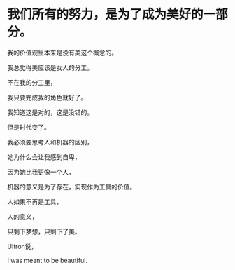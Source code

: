 # 我们所有的努力，是为了成为美好的一部分。

我的价值观里本来是没有美这个概念的。

我总觉得美应该是女人的分工。

不在我的分工里，

我只要完成我的角色就好了。

我知道这是对的，这是没错的。

但是时代变了。

我必须要思考人和机器的区别，

她为什么会让我感到自卑，

因为她比我更像一个人，

机器的意义是为了存在，实现作为工具的价值。

人如果不再是工具，

人的意义，

只剩下梦想，只剩下了美。

Ultron说，

I was meant to be beautiful.

